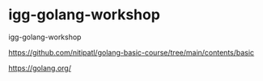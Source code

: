 # igg-golang-workshop
igg-golang-workshop

https://github.com/nitipatl/golang-basic-course/tree/main/contents/basic

https://golang.org/